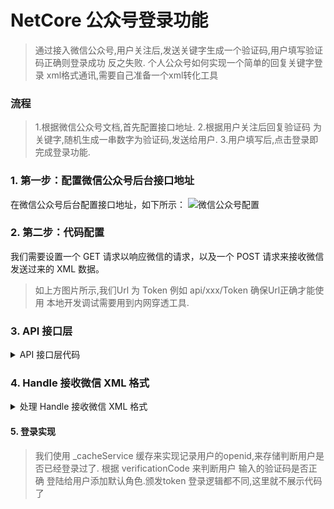 # NetCore 公众号登录功能

> 通过接入微信公众号,用户关注后,发送关键字生成一个验证码,用户填写验证码正确则登录成功 反之失败.
> 个人公众号如何实现一个简单的回复关键字登录
> xml格式通讯,需要自己准备一个xml转化工具


### 流程 
> 1.根据微信公众号文档,首先配置接口地址.
> 2.根据用户关注后回复验证码 为关键字,随机生成一串数字为验证码,发送给用户.
> 3.用户填写后,点击登录即完成登录功能.

### 1. 第一步：配置微信公众号后台接口地址
在微信公众号后台配置接口地址，如下所示：
![微信公众号配置](https://github.com/user-attachments/assets/99d82936-412e-4db8-b5c4-1147f246ef77)

### 2. 第二步：代码配置
我们需要设置一个 GET 请求以响应微信的请求，以及一个 POST 请求来接收微信发送过来的 XML 数据。
> 如上方图片所示,我们Url 为 Token  例如 api/xxx/Token 确保Url正确才能使用
> 本地开发调试需要用到内网穿透工具.

### 3. API 接口层

<details>
  <summary>API 接口层代码</summary>

```csharp
/// <summary>
/// 微信公众号配置 验证token
/// </summary>
/// <param name="echostr"></param>
/// <returns></returns>
[AllowAnonymous]
[HttpGet("Token")]  // 微信公众号后台配置的地址url
public IActionResult Token(string echostr)
{
    return Content(echostr);
}

/// <summary>
/// 微信公众号配置 接收 微信 xml body内容
/// </summary>
/// <param name="signature"></param>
/// <param name="timestamp"></param>
/// <param name="nonce"></param>
/// <param name="openid"></param>
/// <returns></returns>
[AllowAnonymous]
[HttpPost("Token")]
public async Task<IActionResult> Token(string signature, string timestamp, string nonce, string openid)
{
    try
    {
        using StreamReader? reader = new StreamReader(Request.Body);
        var xmlStr = await reader.ReadToEndAsync();

        // Log the incoming request if needed
        // Logger.Info(LoggerType.Login, $"WeChat Request: {xmlStr}", null, null);

        var request = new WeChatRequest
        {
            XmlData = xmlStr,
            Signature = signature,
            Timestamp = timestamp,
            Nonce = nonce
        };

        var result = await _messageHandle.Handle(request);

        return Content(result, "text/xml"); // 注意为xml格式
    }
    catch (Exception ex)
    {
        // Log the error
        Logger.Error(LoggerType.Login, $"WeChat API Error: {ex.Message}", ex.StackTrace);
        return Content(string.Empty);
    }
}
```
</details>

### 4. Handle 接收微信 XML 格式

<details>
  <summary>处理 Handle 接收微信 XML 格式</summary>

```csharp
public async Task<string> Handle(WeChatRequest request, CancellationToken cancellationToken = default)
{
    var dicData = XmlToDic(request.XmlData);
    var msgType = dicData["MsgType"].ToString();

    if (msgType == "event")
    {
        var eventType = dicData["Event"].ToString();

        if (eventType == "subscribe" || eventType == "unsubscribe")
        {
            // 关注或取消关注事件
            var ev = new WechatsubscribeEvent
            {
                OpenId = dicData["FromUserName"].ToString(),
                IsSubscribe = eventType == "subscribe",
            };
            // 将 OpenId 存储在缓存中以便临时登录验证
            if (ev.IsSubscribe)
            {
                _cacheService.Add("wechat:openid:" + ev.OpenId, ev.OpenId, 86400); // 存储 24 小时
            }
        }
        var hasEventKey = dicData.TryGetValue("EventKey", out object oEventKey);
        if (hasEventKey)
        {
            // 处理 EventKey 逻辑
        }
    }
    else
    {
        var v = (ResponseMsgType)Enum.Parse(typeof(ResponseMsgType), msgType, true);

        switch (v)
        {
            case ResponseMsgType.Empty:
                break;

            case ResponseMsgType.Text:
                var xmlbody = Util.ClearXmlHeader(request.XmlData);
                MessageBase obj = (MessageBase)_xmlSerializer.Deserialize(xmlbody);

                // 获取用户发送的文本内容
                var userContent = dicData["Content"]?.ToString()?.Trim();
                var fromUserName = dicData["FromUserName"]?.ToString();
                var toUserName = dicData["ToUserName"]?.ToString();

                // 检查用户是否发送了"验证码"
                if (!string.IsNullOrEmpty(userContent) && userContent.Equals("验证码", StringComparison.OrdinalIgnoreCase))
                {
                    // 使用加密安全的随机数生成 6 位验证码
                    var verificationCode = GenerateSecureVerificationCode();
                    
                    // 将验证码与 OpenId 存储
                    var openId = obj.FromUserName;
                    _cacheService.Add("code:" + verificationCode, verificationCode, 180);
                    _cacheService.Add("openid:" + verificationCode, openId, 180);

                    // 构造回复消息 XML
                    var replyXml = $@"<xml>
                                        <ToUserName><![CDATA[{obj.FromUserName}]]></ToUserName>
                                        <FromUserName><![CDATA[{obj.ToUserName}]]></FromUserName>
                                        <CreateTime>{DateTimeOffset.UtcNow.ToUnixTimeSeconds()}</CreateTime>
                                        <MsgType><![CDATA[text]]></MsgType>
                                        <Content><![CDATA[您的验证码是：{verificationCode}，有效期3分钟，请妥善保管。]]></Content>
                                    </xml>";

                    return replyXml;
                }

                break;
            default:
                break;
        }
    }
    await Task.CompletedTask;

    return "";
}
```
</details>


#### 5. 登录实现
> 我们使用 _cacheService 缓存来实现记录用户的openid,来存储判断用户是否已经登录过了.
> 根据 verificationCode 来判断用户 输入的验证码是否正确 
> 登陆给用户添加默认角色.颁发token
> 登录逻辑都不同,这里就不展示代码了

